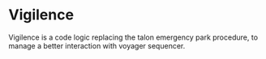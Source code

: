 # Vigilence

Vigilence is a code logic replacing the talon emergency park procedure,
to manage a better interaction with voyager sequencer.
